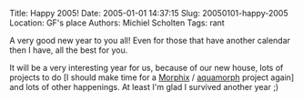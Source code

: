 Title: Happy 2005!
Date: 2005-01-01 14:37:15
Slug: 20050101-happy-2005
Location: GF's place
Authors: Michiel Scholten
Tags: rant

<p>A very good new year to you all! Even for those that have another calendar then I have, all the best for you.</p>
<p>It will be a very interesting year for us, because of our new house, lots of projects to do [I should make time for a <a href="http://www.morphix.org">Morphix</a> / <a href="/page/linux/aquamorph/">aquamorph</a> project again] and lots of other happenings. At least I'm glad I survived another year ;)</p>